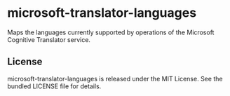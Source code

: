 microsoft-translator-languages
============

Maps the languages currently supported by operations of the Microsoft Cognitive Translator service.

## License

microsoft-translator-languages is released under the MIT License. See the bundled LICENSE file for details.
